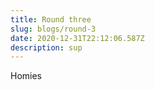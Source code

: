 ```yaml
---
title: Round three
slug: blogs/round-3
date: 2020-12-31T22:12:06.587Z
description: sup
---
```

Homies